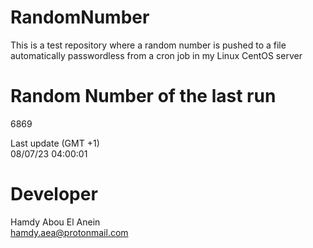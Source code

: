 # RandomNumber    
This is a test repository where a random number is pushed to a file automatically passwordless from a cron job in my Linux CentOS server    
# Random Number of the last run   
6869
      
Last update (GMT +1)    
08/07/23 04:00:01
# Developer    
Hamdy Abou El Anein   
hamdy.aea@protonmail.com
